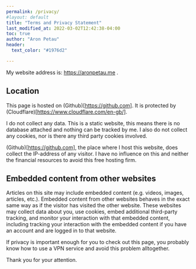 ```yaml
---
permalink: /privacy/
#layout: default
title: "Terms and Privacy Statement"
last_modified_at: 2022-03-02T12:42:38-04:00
toc: true
author: "Aron Petau"
header:
  text_color: "#1976d2"

---
```


My website address is: https://aronpetau.me . 

## Location
This page is hosted on (Github)[https://github.com]. It is protected by (Cloudflare)[https://www.cloudflare.com/en-gb/].

I do not collect any data.
This is a static website, this means there is no database attached and nothing can be tracked by me.
I also do not collect any cookies, nor is there any third party cookies involved.

(Github)[https://github.com], the place where I host this website, does collect the IP-address of any visitor.
I have no influence on this and neither the financial resources to avoid this free hosting firm.

## Embedded content from other websites

Articles on this site may include embedded content (e.g. videos, images, articles, etc.). Embedded content from other websites behaves in the exact same way as if the visitor has visited the other website.
These websites may collect data about you, use cookies, embed additional third-party tracking, and monitor your interaction with that embedded content, including tracking your interaction with the embedded content if you have an account and are logged in to that website.

If privacy is important enough for you to check out this page, you probably know how to use a VPN service and avoid this problem alltogether.


Thank you for your attention.
